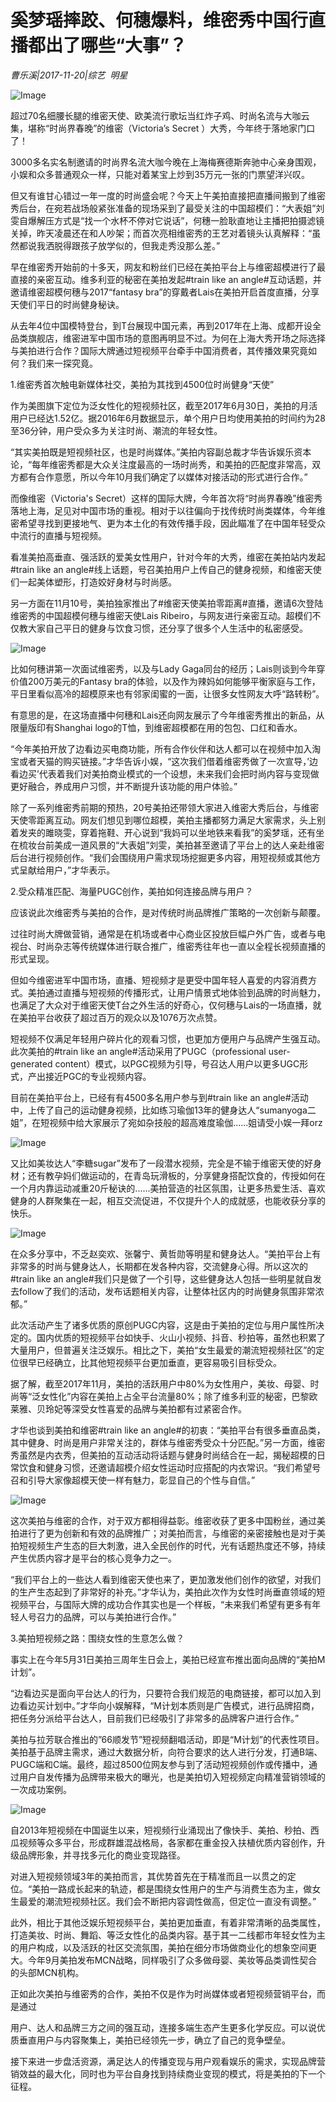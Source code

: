 # 奚梦瑶摔跤、何穗爆料，维密秀中国行直播都出了哪些“大事”？

*曹乐溪|2017-11-20|综艺 
                                                明星*

![Image](http://si1.go2yd.com/get-image/0ITqo8CkawK)

超过70名细腰长腿的维密天使、欧美流行歌坛当红炸子鸡、时尚名流与大咖云集，堪称“时尚界春晚”的维密（Victoria’s Secret ）大秀，今年终于落地家门口了！

3000多名实名制邀请的时尚界名流大咖今晚在上海梅赛德斯奔驰中心亲身围观，小娱和众多普通观众一样，只能对着某宝上炒到35万元一张的门票望洋兴叹。

但又有谁甘心错过一年一度的时尚盛会呢？今天上午美拍直接把直播间搬到了维密秀后台，在宛若战场般紧张准备的现场采到了最受关注的中国超模们：“大表姐”刘雯自爆解压方式是“找一个水杯不停对它说话”，何穗一脸耿直地让主播把拍摄滤镜关掉，昨天凌晨还在和人吵架；而首次亮相维密秀的王艺对着镜头认真解释：“虽然都说我洒脱得跟孩子放学似的，但我走秀没那么差。”

早在维密秀开始前的十多天，网友和粉丝们已经在美拍平台上与维密超模进行了最直接的亲密互动。维多利亚的秘密在美拍发起#train like an angle#互动话题，并邀请维密超模何穗与2017“fantasy bra”的穿戴者Lais在美拍开启首度直播，分享天使们平日的时尚健身秘诀。

从去年4位中国模特登台，到T台展现中国元素，再到2017年在上海、成都开设全品类旗舰店，维密进军中国市场的意图再明显不过。为何在上海大秀开场之际选择与美拍进行合作？国际大牌通过短视频平台牵手中国消费者，其传播效果究竟如何？我们来一探究竟。

1.维密秀首次触电新媒体社交，美拍为其找到4500位时尚健身“天使”

作为美图旗下定位为泛女性化的短视频社区，截至2017年6月30日，美拍的月活用户已经达1.52亿。据2016年6月数据显示，单个用户日均使用美拍的时间约为28至36分钟，用户受众多为关注时尚、潮流的年轻女性。

“其实美拍既是短视频社区，也是时尚媒体。”美拍内容副总裁才华告诉娱乐资本论，“每年维密秀都是大众关注度最高的一场时尚秀，和美拍的匹配度非常高，双方都有合作意愿，所以今年10月我们确定了以媒体对接活动的形式进行合作。”

而像维密（Victoria's Secret）这样的国际大牌，今年首次将“时尚界春晚”维密秀落地上海，足见对中国市场的重视。相对于以往偏向于找传统时尚类媒体，今年维密希望寻找到更接地气、更为本土化的有效传播手段，因此瞄准了在中国年轻受众中流行的直播与短视频。

看准美拍高垂直、强活跃的爱美女性用户，针对今年的大秀，维密在美拍站内发起#train like an angle#线上话题，号召美拍用户上传自己的健身视频，和维密天使们一起美体塑形，打造姣好身材与时尚感。

另一方面在11月10号，美拍独家推出了#维密天使美拍零距离#直播，邀请6次登陆维密秀的中国超模何穗与维密天使Lais Ribeiro，与网友进行亲密互动。超模们不仅教大家自己平日的健身与饮食习惯，还分享了很多个人生活中的私密感受。

![Image](http://si1.go2yd.com/get-image/0ITqo9WDsZs)

比如何穗讲第一次面试维密秀，以及与Lady Gaga同台的经历；Lais则谈到今年穿价值200万美元的Fantasy bra的体验，以及作为辣妈如何能够平衡家庭与工作，平日里看似高冷的超模原来也有邻家闺蜜的一面，让很多女性网友大呼“路转粉”。

有意思的是，在这场直播中何穗和Lais还向网友展示了今年维密秀推出的新品，从限量版印有Shanghai logo的T恤，到维密超模都在用的包包、口红和香水。

“今年美拍开放了边看边买电商功能，所有合作伙伴和达人都可以在视频中加入淘宝或者天猫的购买链接。”才华告诉小娱，“这次我们借着维密秀做了一次宣导，’边看边买’代表着我们对美拍商业模式的一个设想，未来我们会把时尚内容与变现做更好融合，养成用户习惯，并不断提升该功能的用户体验。”

除了一系列维密秀前期的预热，20号美拍还带领大家进入维密大秀后台，与维密天使零距离互动。网友们想见到哪位超模，美拍主播都努力满足大家需求，头上别着发夹的雎晓雯，穿着拖鞋、开心说到“我妈可以坐地铁来看我”的奚梦瑶，还有坐在梳妆台前美成一道风景的“大表姐”刘雯，美拍甚至邀请了平台上的达人亲赴维密后台进行视频创作。“我们会围绕用户需求现场挖掘更多内容，用短视频或其他方式呈献给用户，”才华表示。

2.受众精准匹配、海量PUGC创作，美拍如何连接品牌与用户？

应该说此次维密秀与美拍的合作，是对传统时尚品牌推广策略的一次创新与颠覆。

过往时尚大牌做营销，通常是在机场或者中心商业区投放巨幅户外广告，或者与电视台、时尚杂志等传统媒体进行联合推广，维密秀往年也一直以全程长视频直播的形式呈现。

但如今维密进军中国市场，直播、短视频才是更受中国年轻人喜爱的内容消费方式。美拍通过直播与短视频的传播形式，让用户情景式地体验到品牌的时尚魅力，也满足了大众对于维密天使T台之外生活的好奇心，仅何穗与Lais的一场直播，就在美拍平台收获了超过百万的观众以及1076万次点赞。

短视频不仅满足年轻用户碎片化的观看习惯，也更加方便用户与品牌产生强互动。此次美拍的#train like an angle#活动采用了PUGC（professional user-generated content）模式，以PGC视频为引导，号召达人用户以更多UGC形式，产出接近PGC的专业视频内容。

目前在美拍平台上，已经有有4500多名用户参与到#train like an angle#活动中，上传了自己的运动健身视频，比如练习瑜伽13年的健身达人“sumanyoga二姐”，在短视频中给大家展示了宛如杂技般的超高难度瑜伽......姐请受小娱一拜orz

![Image](http://si1.go2yd.com/get-image/0ITqo45dgsi)

又比如美妆达人“李糖sugar”发布了一段潜水视频，完全是不输于维密天使的好身材；还有教孕妈们做运动的，在青岛玩滑板的，分享健身搭配饮食的，传授如何在一个月内靠运动减重20斤秘诀的......美拍营造的社区氛围，让更多热爱生活、喜欢健身的人群聚集在一起，相互交流促进，不仅提升个人的成就感，也能收获分享的快乐。

![Image](http://si1.go2yd.com/get-image/0ITqo5JLHQ8)

在众多分享中，不乏赵奕欢、张馨宁、黄哲勋等明星和健身达人。“美拍平台上有非常多的时尚与健身达人，长期都在发各种内容，交流健身心得。所以这次的#train like an angle#我们只是做了一个引导，这些健身达人包括一些明星就自发去follow了我们的活动，发布话题相关内容，让整体社区内的时尚健身氛围非常浓郁。”

此次活动产生了诸多优质的原创PUGC内容，这是由于美拍的定位与用户属性所决定的。国内优质的短视频平台如快手、火山小视频、抖音、秒拍等，虽然也积累了大量用户，但普遍关注泛娱乐。相比之下，美拍“女生最爱的潮流短视频社区”的定位很早已经确立，比其他短视频平台更加垂直，更容易吸引目标受众。

据了解，截至2017年11月，美拍的活跃用户中80%为女性用户，美妆、母婴、时尚等“泛女性化”内容在美拍上占全平台流量80%；除了维多利亚的秘密，巴黎欧莱雅、贝玲妃等深受女性喜爱的品牌与美拍都有过紧密合作。

才华也谈到美拍和维密#train like an angle#的初衷：“美拍平台有很多垂直品类，其中健身、时尚是用户非常关注的，群体与维密秀受众十分匹配。”另一方面，维密秀虽然是内衣秀，但美拍的互动活动将话题与健身时尚结合在一起，揭秘超模的日常饮食和健身习惯，还邀请超模介绍女性运动时应搭配的内衣常识。“我们希望号召和引导大家像超模天使一样有魅力，彰显自己的个性与自信。”

![Image](http://si1.go2yd.com/get-image/0ITqoAunkmm)

这次美拍与维密的合作，对于双方都相得益彰。维密收获了更多中国粉丝，通过美拍进行了更为创新和有效的品牌推广；对美拍而言，与维密的亲密接触也是对于美拍短视频生产生态的巨大刺激，进入全民创作的时代，光有话题热度还不够，持续产生优质内容才是平台的核心竞争力之一。

“我们平台上的一些达人看到维密天使也来了，更加激发他们创作的欲望，对我们的生产生态起到了非常好的补充。”才华认为，美拍此次作为女性时尚垂直领域的短视频平台，与国际大牌的成功合作其实也是一个样板，“未来我们希望有更多有年轻人号召力的品牌，可以与美拍进行合作。”

3.美拍短视频之路：围绕女性的生意怎么做？

事实上在今年5月31日美拍三周年生日会上，美拍已经宣布推出面向品牌的“美拍M计划”。

“边看边买是面向平台达人的行为，只要符合我们规范的电商链接，都可以加入到边看边买计划中。”才华向小娱解释，“M计划本质则是广告模式，进行品牌招商，把任务分派给平台达人，目前我们已经吸引了非常多的品牌客户进行合作。”

美拍与拉芳联合推出的”66顺发节”短视频翻唱活动，即是“M计划”的代表性项目。美拍基于品牌主需求，通过大数据分析，向符合要求的达人进行分发，打通B端、PUGC端和C端。最终，超过8500位网友参与到了活动短视频创作或传播中，通过用户自发传播为品牌带来极大的曝光，也是美拍切入短视频定向精准营销领域的一次成功案例。

![Image](http://si1.go2yd.com/get-image/0ITqo6hoFVY)

自2013年短视频在中国诞生以来，短视频行业涌现出了像快手、美拍、秒拍、西瓜视频等众多平台，形成群雄混战格局，各家都在重金投入扶植优质内容创作，升级品牌形象，并寻找多元化的商业变现路径。

对进入短视频领域3年的美拍而言，其优势首先在于精准而且一以贯之的定位。“美拍一路成长起来的轨迹，都是围绕女性用户的生产与消费生态为主，做女生最爱的潮流短视频社区。我们会不断把内容调性做高，但定位一直没有调整。”

此外，相比于其他泛娱乐短视频平台，美拍更加垂直，有着非常清晰的品类属性，打造美妆、时尚、舞蹈、等泛女性化的品类内容。基于其一二线都市年轻女性为主的用户构成，以及活跃的社区交流氛围，美拍在细分市场做商业化的想象空间更大。今年9月美拍发布MCN战略，同样吸引了众多做母婴、美妆等品类调性契合的头部MCN机构。

正如此次美拍与维密秀的合作，美拍不仅是作为时尚媒体或者短视频营销平台，而是通过

用户、达人和品牌三方之间的强互动，连接多端生态产生更多化学反应。可以说优质垂直用户与内容聚集上，美拍已经领先一步，确立了自己的竞争壁垒。

接下来进一步盘活资源，满足达人的传播变现与用户观看娱乐的需求，实现品牌营销效益的最大化，同时也为平台自身找到持续商业变现的模式，将是美拍的下一个征程。

